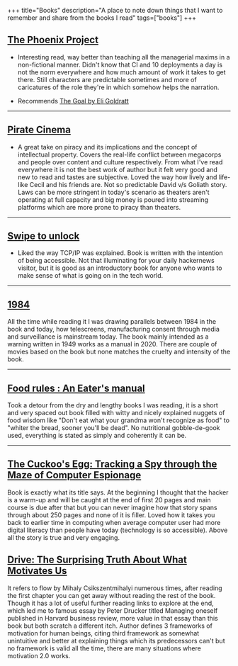 +++
title="Books"
description="A place to note down things that I want to remember and share from the books I read"
tags=["books"]
+++
## [The Phoenix Project](https://www.goodreads.com/book/show/17255186-the-phoenix-project)

- Interesting read, way better than teaching all the managerial maxims in a non-fictional manner. Didn't know that CI and 10 deployments a day is not the norm everywhere and how much amount of work it takes to get there. Still characters are predictable sometimes and more of caricatures of the role they're in which somehow helps the narration. 

- Recommends [The Goal by Eli Goldratt](https://www.goodreads.com/book/show/113934.The_Goal)


---


## [Pirate Cinema](https://www.goodreads.com/book/show/13539171-pirate-cinema)

- A great take on piracy and its implications and the concept of intellectual property. Covers the real-life conflict between megacorps and people over content and culture respectively. From what I've read everywhere it is not the best work of author but it felt very good and new to read and tastes are subjective. Loved the way how lively and life-like Cecil and his friends are. Not so predictable David v/s Goliath story. Laws can be more stringent in today's scenario as theaters aren't operating at full capacity and big money is poured into streaming platforms which are more prone to piracy than theaters. 


---

## [Swipe to unlock](https://swipetounlock.com)

- Liked the way TCP/IP was explained. Book is written with the intention of being accessible. Not that illuminating for your daily hackernews visitor, but it is good as an introductory book for anyone who wants to make sense of what is going on in the tech world. 


---



## [1984](https://www.goodreads.com/book/show/40961427-1984)

All the time while reading it I was drawing parallels between 1984 in the book and today, how telescreens, manufacturing consent through media and surveillance is mainstream today. The book mainly intended as a warning written in 1949 works as a manual in 2020. There are couple of movies based on the book but none matches the cruelty and intensity of the book. 

---

## [Food rules : An Eater's manual](https://www.goodreads.com/book/show/7015635-food-rules)

Took a detour from the dry and lengthy books I was reading, it is a short and very spaced out book filled with witty and nicely explained nuggets of food wisdom like "Don't eat what your grandma won't recognize as food" to "whiter the bread, sooner you'll be dead". No nutritional gobble-de-gook used, everything is stated as simply and coherently it can be.

---

## [The Cuckoo's Egg: Tracking a Spy through the Maze of Computer Espionage](https://www.goodreads.com/book/show/18154.The_Cuckoo_s_Egg)

Book is exactly what its title says. At the beginning I thought that the hacker is a warm-up and will be caught at the end of first 20 pages and main course is due after that but you can never imagine how that story spans through about 250 pages and none of it is filler. Loved how it takes you back to earlier time in computing when average computer user had more digital literacy than people have today (technology is so accessible). Above all the story is true and very engaging.


## [Drive: The Surprising Truth About What Motivates Us](https://www.goodreads.com/book/show/6452796-drive)

It refers to flow by Mihaly Csikszentmihalyi numerous times, after reading the first chapter you can get away without reading the rest of the book. Though it has a lot of useful further reading links to explore at the end, which led me to famous essay by Peter Drucker titled Managing oneself published in Harvard business review, more value in that essay than this book but both scratch a different itch. Author defines 3 frameworks of motivation for human beings, citing third framework as somewhat unintuitive and better at explaining things which its predecessors can't but no framework is valid all the time, there are many situations where motivation 2.0 works.

